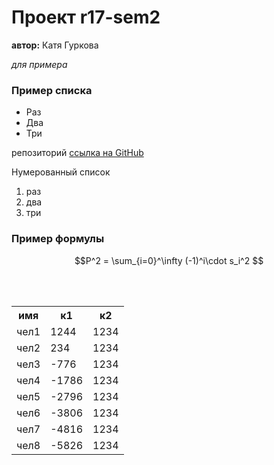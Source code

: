 # Проект r17-sem2
**автор:** Катя Гуркова

*для примера*

### Пример списка

* Раз
* Два
* Три

репозиторий [ссылка на GitHub](https://github.com/55katya/r17-sem2)

Нумерованный список

1. раз
2. два
4. три

### Пример формулы
$$P^2 = \sum_{i=0}^\infty (-1)^i\cdot s_i^2 $$

<table class="tg">  <tr>    <th class="tg-yw4l">имя</th>    <th class="tg-yw4l">к1</th>    <th class="tg-yw4l">к2</th>  </tr>  <tr>    <td class="tg-yw4l">чел1</td>    <td class="tg-yw4l">1244</td>    <td class="tg-yw4l">1234</td>  </tr>  <tr>    <td class="tg-yw4l">чел2</td>    <td class="tg-yw4l">234</td>    <td class="tg-yw4l">1234</td>  </tr>  <tr>    <td class="tg-yw4l">чел3</td>    <td class="tg-yw4l">-776</td>    <td class="tg-yw4l">1234</td>  </tr>  <tr>    <td class="tg-yw4l">чел4</td>    <td class="tg-yw4l">-1786</td>    <td class="tg-yw4l">1234</td>  </tr>  <tr>    <td class="tg-yw4l">чел5</td>    <td class="tg-yw4l">-2796</td>    <td class="tg-yw4l">1234</td>  </tr>  <tr>    <td class="tg-yw4l">чел6</td>    <td class="tg-yw4l">-3806</td>    <td class="tg-yw4l">1234</td>  </tr>  <tr>    <td class="tg-yw4l">чел7</td>    <td class="tg-yw4l">-4816</td>    <td class="tg-yw4l">1234</td>  </tr>  <tr>    <td class="tg-yw4l">чел8</td>    <td class="tg-yw4l">-5826</td>    <td class="tg-yw4l">1234</td>  </tr></table>
